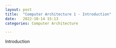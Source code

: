 ```yaml
---
layout: post
title:  "Computer Architecture 1 - Introduction"
date:   2022-10-14 15:13
categories: Computer Architecture

---
```


Introduction